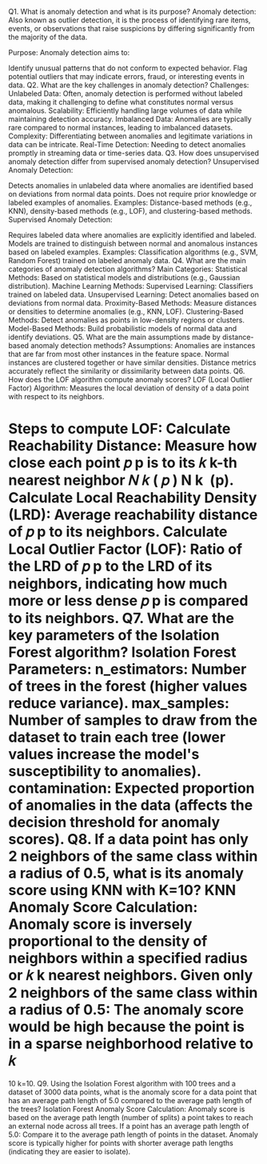 Q1. What is anomaly detection and what is its purpose?
Anomaly detection: Also known as outlier detection, it is the process of identifying rare items, events, or observations that raise suspicions by differing significantly from the majority of the data.

Purpose: Anomaly detection aims to:

Identify unusual patterns that do not conform to expected behavior.
Flag potential outliers that may indicate errors, fraud, or interesting events in data.
Q2. What are the key challenges in anomaly detection?
Challenges:
Unlabeled Data: Often, anomaly detection is performed without labeled data, making it challenging to define what constitutes normal versus anomalous.
Scalability: Efficiently handling large volumes of data while maintaining detection accuracy.
Imbalanced Data: Anomalies are typically rare compared to normal instances, leading to imbalanced datasets.
Complexity: Differentiating between anomalies and legitimate variations in data can be intricate.
Real-Time Detection: Needing to detect anomalies promptly in streaming data or time-series data.
Q3. How does unsupervised anomaly detection differ from supervised anomaly detection?
Unsupervised Anomaly Detection:

Detects anomalies in unlabeled data where anomalies are identified based on deviations from normal data points.
Does not require prior knowledge or labeled examples of anomalies.
Examples: Distance-based methods (e.g., KNN), density-based methods (e.g., LOF), and clustering-based methods.
Supervised Anomaly Detection:

Requires labeled data where anomalies are explicitly identified and labeled.
Models are trained to distinguish between normal and anomalous instances based on labeled examples.
Examples: Classification algorithms (e.g., SVM, Random Forest) trained on labeled anomaly data.
Q4. What are the main categories of anomaly detection algorithms?
Main Categories:
Statistical Methods: Based on statistical models and distributions (e.g., Gaussian distribution).
Machine Learning Methods:
Supervised Learning: Classifiers trained on labeled data.
Unsupervised Learning: Detect anomalies based on deviations from normal data.
Proximity-Based Methods: Measure distances or densities to determine anomalies (e.g., KNN, LOF).
Clustering-Based Methods: Detect anomalies as points in low-density regions or clusters.
Model-Based Methods: Build probabilistic models of normal data and identify deviations.
Q5. What are the main assumptions made by distance-based anomaly detection methods?
Assumptions:
Anomalies are instances that are far from most other instances in the feature space.
Normal instances are clustered together or have similar densities.
Distance metrics accurately reflect the similarity or dissimilarity between data points.
Q6. How does the LOF algorithm compute anomaly scores?
LOF (Local Outlier Factor) Algorithm: Measures the local deviation of density of a data point with respect to its neighbors.

Steps to compute LOF:
Calculate Reachability Distance: Measure how close each point 
𝑝
p is to its 
𝑘
k-th nearest neighbor 
𝑁
𝑘
(
𝑝
)
N 
k
​
 (p).
Calculate Local Reachability Density (LRD): Average reachability distance of 
𝑝
p to its neighbors.
Calculate Local Outlier Factor (LOF): Ratio of the LRD of 
𝑝
p to the LRD of its neighbors, indicating how much more or less dense 
𝑝
p is compared to its neighbors.
Q7. What are the key parameters of the Isolation Forest algorithm?
Isolation Forest Parameters:
n_estimators: Number of trees in the forest (higher values reduce variance).
max_samples: Number of samples to draw from the dataset to train each tree (lower values increase the model's susceptibility to anomalies).
contamination: Expected proportion of anomalies in the data (affects the decision threshold for anomaly scores).
Q8. If a data point has only 2 neighbors of the same class within a radius of 0.5, what is its anomaly score using KNN with K=10?
KNN Anomaly Score Calculation:
Anomaly score is inversely proportional to the density of neighbors within a specified radius or 
𝑘
k nearest neighbors.
Given only 2 neighbors of the same class within a radius of 0.5:
The anomaly score would be high because the point is in a sparse neighborhood relative to 
𝑘
=
10
k=10.
Q9. Using the Isolation Forest algorithm with 100 trees and a dataset of 3000 data points, what is the anomaly score for a data point that has an average path length of 5.0 compared to the average path length of the trees?
Isolation Forest Anomaly Score Calculation:
Anomaly score is based on the average path length (number of splits) a point takes to reach an external node across all trees.
If a point has an average path length of 5.0:
Compare it to the average path length of points in the dataset.
Anomaly score is typically higher for points with shorter average path lengths (indicating they are easier to isolate).
